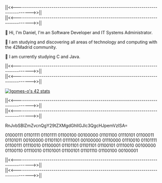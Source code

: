 ||<<------------------------------------------------------------------------------------->>||         
||<<------------------------------------------------------------------------------------->>||         

👋 Hi, I'm Daniel, I'm an Software Developer and IT Systems Administrator.

👀 I am studying and discovering all areas of technology and 
        computing with the 42Madrid community.
        
🌱 I am currently studying C and Java.

||<<------------------------------------------------------------------------------------->>||         
||<<------------------------------------------------------------------------------------->>||         

[![lgomes-o's 42 stats](https://badge42.vercel.app/api/v2/cl4osmqtg006109jvtxcd7k3u/stats?cursusId=21&coalitionId=65)](https://www.42madrid.com/)

||<<------------------------------------------------------------------------------------->>||         
||<<------------------------------------------------------------------------------------->>||  

RnJvbSBlZmZvcnQgY29tZXMgdGhlIGJlc3QgcHJpemVzISA=

01000111 01101111 01101111 01100100 00100000 01101100 01110101 
01100011 01101011 00100000 01101101 01111001 00100000 01110000 
01110010 01101111 01100111 01110010 01100001 01101101 01101101 
01100101 01110010 00100000 01100110 01110010 01101001 01100101 
01101110 01100100 00100001

||<<------------------------------------------------------------------------------------->>||         
||<<------------------------------------------------------------------------------------->>||  
